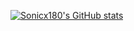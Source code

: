 [![Sonicx180's GitHub stats](https://github-readme-stats.vercel.app/api?username=sonicx180/?theme=dark)](https://github.com/anuraghazra/github-readme-stats)
